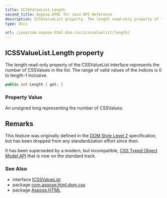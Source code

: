 ```yaml
---
title: ICSSValueList.Length
second_title: Aspose.HTML for Java API Reference
description: ICSSValueList property. The length read-only property of the CSSValueList interface represents the number of CSSValues in the list. The range of valid values of the indices is 0 to length-1 inclusive
type: docs

url: /java/com.aspose.html.dom.css/icssvaluelist/length/
---
```

## ICSSValueList.Length property

The length read-only property of the CSSValueList interface represents the number of CSSValues in the list. The range of valid values of the indices is 0 to length-1 inclusive.

```java
public int Length { get; }
```

### Property Value

An unsigned long representing the number of CSSValues.

## Remarks

This feature was originally defined in the [DOM Style Level 2](https://www.w3.org/TR/DOM-Level-2-Style) specification, but has been dropped from any standardization effort since then.

It has been superseded by a modern, but incompatible, [CSS Typed Object Model API](https://developer.mozilla.org/en-US/docs/Web/API/CSS_Typed_OM_API) that is now on the standard track.

### See Also

* interface [ICSSValueList](../)
* package [com.aspose.html.dom.css](../../../com.aspose.html.dom.css/)
* package [Aspose.HTML](../../../)

